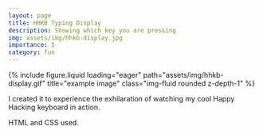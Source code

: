 ```yaml
---
layout: page
title: HHKB Typing Display
description: Showing which key you are pressing
img: assets/img/hhkb-display.jpg
importance: 5
category: fun
---
```


<div class="row">
    <div class="col-sm mt-3 mt-md-0">
        {% include figure.liquid loading="eager" path="assets/img/hhkb-display.gif" title="example image" class="img-fluid rounded z-depth-1" %}
    </div>
</div>

I created it to experience the exhilaration of watching my cool Happy Hacking keyboard in action.

HTML and CSS used.
